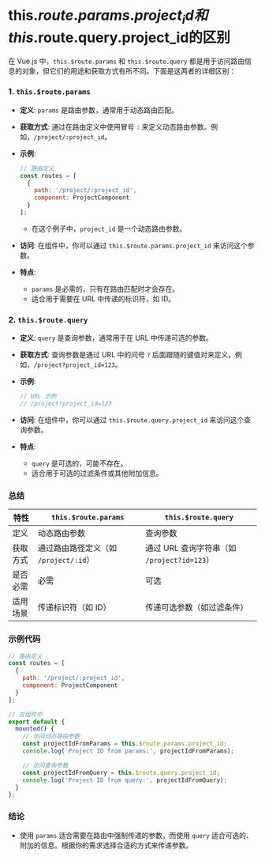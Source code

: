 # this.$route.params.project_id 和this.$route.query.project_id的区别
在 Vue.js 中，`this.$route.params` 和 `this.$route.query` 都是用于访问路由信息的对象，但它们的用途和获取方式有所不同。下面是这两者的详细区别：

### 1. `this.$route.params`

- **定义**: `params` 是路由参数，通常用于动态路由匹配。
- **获取方式**: 通过在路由定义中使用冒号 `:` 来定义动态路由参数。例如，`/project/:project_id`。
- **示例**:
  ```javascript
  // 路由定义
  const routes = [
    {
      path: '/project/:project_id',
      component: ProjectComponent
    }
  ];
  ```
  - 在这个例子中，`project_id` 是一个动态路由参数。
  
- **访问**: 在组件中，你可以通过 `this.$route.params.project_id` 来访问这个参数。
- **特点**:
  - `params` 是必需的，只有在路由匹配时才会存在。
  - 适合用于需要在 URL 中传递的标识符，如 ID。

### 2. `this.$route.query`

- **定义**: `query` 是查询参数，通常用于在 URL 中传递可选的参数。
- **获取方式**: 查询参数是通过 URL 中的问号 `?` 后面跟随的键值对来定义。例如，`/project?project_id=123`。
- **示例**:
  ```javascript
  // URL 示例
  // /project?project_id=123
  ```
  
- **访问**: 在组件中，你可以通过 `this.$route.query.project_id` 来访问这个查询参数。
- **特点**:
  - `query` 是可选的，可能不存在。
  - 适合用于可选的过滤条件或其他附加信息。

### 总结

| 特性               | `this.$route.params`                     | `this.$route.query`                     |
|--------------------|------------------------------------------|-----------------------------------------|
| 定义               | 动态路由参数                             | 查询参数                               |
| 获取方式           | 通过路由路径定义（如 `/project/:id`） | 通过 URL 查询字符串（如 `/project?id=123`） |
| 是否必需           | 必需                                     | 可选                                    |
| 适用场景           | 传递标识符（如 ID）                     | 传递可选参数（如过滤条件）             |

### 示例代码

```javascript
// 路由定义
const routes = [
  {
    path: '/project/:project_id',
    component: ProjectComponent
  }
];

// 在组件中
export default {
  mounted() {
    // 访问动态路由参数
    const projectIdFromParams = this.$route.params.project_id;
    console.log('Project ID from params:', projectIdFromParams);

    // 访问查询参数
    const projectIdFromQuery = this.$route.query.project_id;
    console.log('Project ID from query:', projectIdFromQuery);
  }
};
```

### 结论

- 使用 `params` 适合需要在路由中强制传递的参数，而使用 `query` 适合可选的、附加的信息。根据你的需求选择合适的方式来传递参数。
